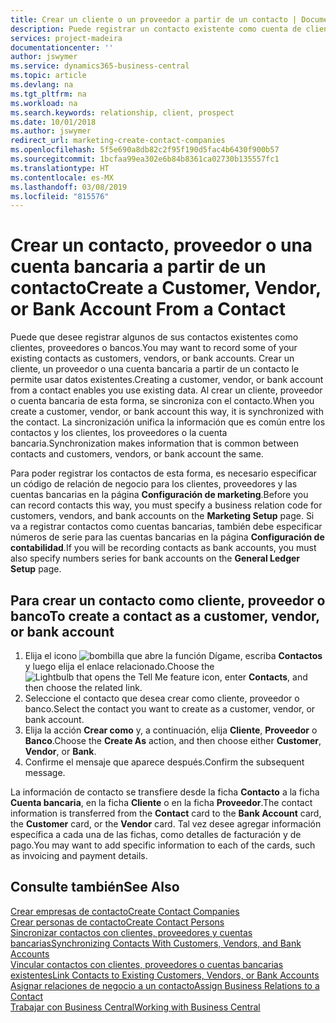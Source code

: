 ```yaml
---
title: Crear un cliente o un proveedor a partir de un contacto | Documentos de Microsoft
description: Puede registrar un contacto existente como cuenta de cliente, proveedor o banco usando datos existentes y especificando una relación de negocio.
services: project-madeira
documentationcenter: ''
author: jswymer
ms.service: dynamics365-business-central
ms.topic: article
ms.devlang: na
ms.tgt_pltfrm: na
ms.workload: na
ms.search.keywords: relationship, client, prospect
ms.date: 10/01/2018
ms.author: jswymer
redirect_url: marketing-create-contact-companies
ms.openlocfilehash: 5f5e690a8db82c2f95f190d5fac4b6430f900b57
ms.sourcegitcommit: 1bcfaa99ea302e6b84b8361ca02730b135557fc1
ms.translationtype: HT
ms.contentlocale: es-MX
ms.lasthandoff: 03/08/2019
ms.locfileid: "815576"
---
```

# <a name="create-a-customer-vendor-or-bank-account-from-a-contact"></a><span data-ttu-id="b6403-103">Crear un contacto, proveedor o una cuenta bancaria a partir de un contacto</span><span class="sxs-lookup"><span data-stu-id="b6403-103">Create a Customer, Vendor, or Bank Account From a Contact</span></span>
<span data-ttu-id="b6403-104">Puede que desee registrar algunos de sus contactos existentes como clientes, proveedores o bancos.</span><span class="sxs-lookup"><span data-stu-id="b6403-104">You may want to record some of your existing contacts as customers, vendors, or bank accounts.</span></span> <span data-ttu-id="b6403-105">Crear un cliente, un proveedor o una cuenta bancaria a partir de un contacto le permite usar datos existentes.</span><span class="sxs-lookup"><span data-stu-id="b6403-105">Creating a customer, vendor, or bank account from a contact enables you use existing data.</span></span> <span data-ttu-id="b6403-106">Al crear un cliente, proveedor o cuenta bancaria de esta forma, se sincroniza con el contacto.</span><span class="sxs-lookup"><span data-stu-id="b6403-106">When you create a customer, vendor, or bank account this way, it is synchronized with the contact.</span></span> <span data-ttu-id="b6403-107">La sincronización unifica la información que es común entre los contactos y los clientes, los proveedores o la cuenta bancaria.</span><span class="sxs-lookup"><span data-stu-id="b6403-107">Synchronization makes information that is common between contacts and customers, vendors, or bank account the same.</span></span>

<span data-ttu-id="b6403-108">Para poder registrar los contactos de esta forma, es necesario especificar un código de relación de negocio para los clientes, proveedores y las cuentas bancarias en la página **Configuración de marketing**.</span><span class="sxs-lookup"><span data-stu-id="b6403-108">Before you can record contacts this way, you must specify a business relation code for customers, vendors, and bank accounts on the **Marketing Setup** page.</span></span> <span data-ttu-id="b6403-109">Si va a registrar contactos como cuentas bancarias, también debe especificar números de serie para las cuentas bancarias en la página **Configuración de contabilidad**.</span><span class="sxs-lookup"><span data-stu-id="b6403-109">If you will be recording contacts as bank accounts, you must also specify numbers series for bank accounts on the **General Ledger Setup** page.</span></span>

## <a name="to-create-a-contact-as-a-customer-vendor-or-bank-account"></a><span data-ttu-id="b6403-110">Para crear un contacto como cliente, proveedor o banco</span><span class="sxs-lookup"><span data-stu-id="b6403-110">To create a contact as a customer, vendor, or bank account</span></span>
1. <span data-ttu-id="b6403-111">Elija el icono ![bombilla que abre la función Dígame](media/ui-search/search_small.png "Dígame que desea hacer"), escriba **Contactos** y luego elija el enlace relacionado.</span><span class="sxs-lookup"><span data-stu-id="b6403-111">Choose the ![Lightbulb that opens the Tell Me feature](media/ui-search/search_small.png "Tell me what you want to do") icon, enter **Contacts**, and then choose the related link.</span></span>
2. <span data-ttu-id="b6403-112">Seleccione el contacto que desea crear como cliente, proveedor o banco.</span><span class="sxs-lookup"><span data-stu-id="b6403-112">Select the contact you want to create as a customer, vendor, or bank account.</span></span>
3. <span data-ttu-id="b6403-113">Elija la acción **Crear como** y, a continuación, elija **Cliente**, **Proveedor** o **Banco**.</span><span class="sxs-lookup"><span data-stu-id="b6403-113">Choose the **Create As** action, and then choose either **Customer**, **Vendor**, or **Bank**.</span></span>
4. <span data-ttu-id="b6403-114">Confirme el mensaje que aparece después.</span><span class="sxs-lookup"><span data-stu-id="b6403-114">Confirm the subsequent message.</span></span>

<span data-ttu-id="b6403-115">La información de contacto se transfiere desde la ficha **Contacto** a la ficha **Cuenta bancaria**, en la ficha **Cliente** o en la ficha **Proveedor**.</span><span class="sxs-lookup"><span data-stu-id="b6403-115">The contact information is transferred from the **Contact** card to the **Bank Account** card, the **Customer** card, or the **Vendor** card.</span></span> <span data-ttu-id="b6403-116">Tal vez desee agregar información específica a cada una de las fichas, como detalles de facturación y de pago.</span><span class="sxs-lookup"><span data-stu-id="b6403-116">You may want to add specific information to each of the cards, such as invoicing and payment details.</span></span>

## <a name="see-also"></a><span data-ttu-id="b6403-117">Consulte también</span><span class="sxs-lookup"><span data-stu-id="b6403-117">See Also</span></span>
[<span data-ttu-id="b6403-118">Crear empresas de contacto</span><span class="sxs-lookup"><span data-stu-id="b6403-118">Create Contact Companies</span></span>](marketing-create-contact-companies.md)  
[<span data-ttu-id="b6403-119">Crear personas de contacto</span><span class="sxs-lookup"><span data-stu-id="b6403-119">Create Contact Persons</span></span>](marketing-create-contact-persons.md)  
[<span data-ttu-id="b6403-120">Sincronizar contactos con clientes, proveedores y cuentas bancarias</span><span class="sxs-lookup"><span data-stu-id="b6403-120">Synchronizing Contacts With Customers, Vendors, and Bank Accounts</span></span>](marketing-synchronize-contacts-customers-vendors-bank-accounts.md)  
[<span data-ttu-id="b6403-121">Vincular contactos con clientes, proveedores o cuentas bancarias existentes</span><span class="sxs-lookup"><span data-stu-id="b6403-121">Link Contacts to Existing Customers, Vendors, or Bank Accounts</span></span>](marketing-how-link-contact.md)  
[<span data-ttu-id="b6403-122">Asignar relaciones de negocio a un contacto</span><span class="sxs-lookup"><span data-stu-id="b6403-122">Assign Business Relations to a Contact</span></span>](marketing-business-relations.md#AssignBusRelContact)  
[<span data-ttu-id="b6403-123">Trabajar con Business Central</span><span class="sxs-lookup"><span data-stu-id="b6403-123">Working with Business Central</span></span>](ui-work-product.md)
